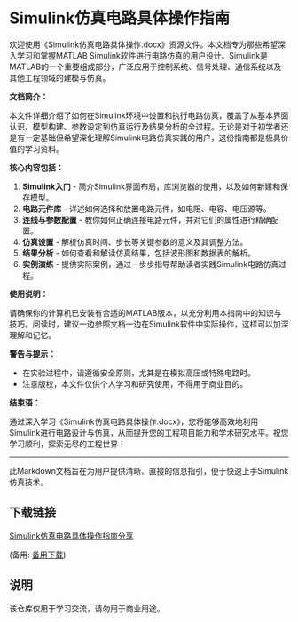 # Simulink仿真电路具体操作指南

欢迎使用《Simulink仿真电路具体操作.docx》资源文件。本文档专为那些希望深入学习和掌握MATLAB Simulink软件进行电路仿真的用户设计。Simulink是MATLAB的一个重要组成部分，广泛应用于控制系统、信号处理、通信系统以及其他工程领域的建模与仿真。

**文档简介：**

本文件详细介绍了如何在Simulink环境中设置和执行电路仿真，覆盖了从基本界面认识、模型构建、参数设定到仿真运行及结果分析的全过程。无论是对于初学者还是有一定基础但希望深化理解Simulink电路仿真实践的用户，这份指南都是极具价值的学习资料。

**核心内容包括：**

1. **Simulink入门** - 简介Simulink界面布局，库浏览器的使用，以及如何新建和保存模型。
2. **电路元件库** - 详述如何选择和放置电路元件，如电阻、电容、电压源等。
3. **连线与参数配置** - 教你如何正确连接电路元件，并对它们的属性进行精确配置。
4. **仿真设置** - 解析仿真时间、步长等关键参数的意义及其调整方法。
5. **结果分析** - 如何查看和解读仿真结果，包括波形图和数据表的解析。
6. **实例演练** - 提供实际案例，通过一步步指导帮助读者实践Simulink电路仿真过程。

**使用说明：**

请确保你的计算机已安装有合适的MATLAB版本，以充分利用本指南中的知识与技巧。阅读时，建议一边参照文档一边在Simulink软件中实际操作，这样可以加深理解和记忆。

**警告与提示：**

- 在实验过程中，请遵循安全原则，尤其是在模拟高压或特殊电路时。
- 注意版权，本文件仅供个人学习和研究使用，不得用于商业目的。

**结束语：**

通过深入学习《Simulink仿真电路具体操作.docx》，您将能够高效地利用Simulink进行电路设计与仿真，从而提升您的工程项目能力和学术研究水平。祝您学习顺利，探索无尽的工程世界！

---

此Markdown文档旨在为用户提供清晰、直接的信息指引，便于快速上手Simulink仿真技术。

## 下载链接
[Simulink仿真电路具体操作指南分享](https://pan.quark.cn/s/6fa206dadc76) 

(备用: [备用下载](https://pan.baidu.com/s/1iUkIg-HSqrTB7d3K74QKtg?pwd=1234))

## 说明

该仓库仅用于学习交流，请勿用于商业用途。
